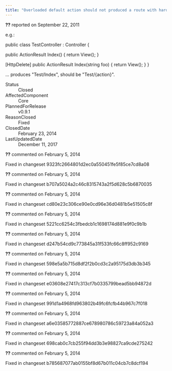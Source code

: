 ```yaml
---
title: "Overloaded default action should not produced a route with hardcoded action #535"
---
```

<div class="issue-report"><div class="issue-header"><b>??</b> reported on <time datetime="2011-09-22T16:45:42.783-07:00" title="2011-09-22T16:45:42.783-07:00">September 22, 2011</time></div><div class="issue-message" markdown="1">

e.g.:

public class TestController : Controller {

   public ActionResult Index() {
      return View();
   }

   [HttpDelete]
   public ActionResult Index(string foo) {
      return View();
   }
}

... produces "Test/Index", should be "Test/{action}".

</div><div class="issue-footer"><dl><dt>Status</dt><dd>Closed</dd><dt>AffectedComponent</dt><dd>Core</dd><dt>PlannedForRelease</dt><dd>v0.9.1</dd><dt>ReasonClosed</dt><dd>Fixed</dd><dt>ClosedDate</dt><dd><time datetime="2014-02-23T18:59:23.703-08:00" title="2014-02-23T18:59:23.703-08:00">February 23, 2014</time></dd><dt>LastUpdatedDate</dt><dd><time datetime="2017-12-11T02:15:56.247-08:00" title="2017-12-11T02:15:56.247-08:00">December 11, 2017</time></dd></dl></div></div><div id="comment-132734" class="issue-comment"><div class="issue-header"><b>??</b> commented on <time datetime="2014-02-05T11:42:29.993-08:00" title="2014-02-05T11:42:29.993-08:00">February 5, 2014</time></div><div class="issue-message" markdown="1">

Fixed in changeset 9323fc2664801d2ec0a550451fe5f85ce7cd8a08

</div></div><div id="comment-132735" class="issue-comment"><div class="issue-header"><b>??</b> commented on <time datetime="2014-02-05T11:42:30.023-08:00" title="2014-02-05T11:42:30.023-08:00">February 5, 2014</time></div><div class="issue-message" markdown="1">

Fixed in changeset b707a5024a2c46c8315743a2f5d628c5b6870035

</div></div><div id="comment-132736" class="issue-comment"><div class="issue-header"><b>??</b> commented on <time datetime="2014-02-05T11:42:30.04-08:00" title="2014-02-05T11:42:30.04-08:00">February 5, 2014</time></div><div class="issue-message" markdown="1">

Fixed in changeset cd80e23c306ce90e0cd96e36d0481b5e51505c8f

</div></div><div id="comment-132737" class="issue-comment"><div class="issue-header"><b>??</b> commented on <time datetime="2014-02-05T11:42:30.057-08:00" title="2014-02-05T11:42:30.057-08:00">February 5, 2014</time></div><div class="issue-message" markdown="1">

Fixed in changeset 5221cc6254c3fbedcb1c1698174d881e9f0c9b1b

</div></div><div id="comment-132738" class="issue-comment"><div class="issue-header"><b>??</b> commented on <time datetime="2014-02-05T11:42:30.07-08:00" title="2014-02-05T11:42:30.07-08:00">February 5, 2014</time></div><div class="issue-message" markdown="1">

Fixed in changeset d247b54cd9c773845a31f533fc66c8ff952c9169

</div></div><div id="comment-132739" class="issue-comment"><div class="issue-header"><b>??</b> commented on <time datetime="2014-02-05T11:42:30.087-08:00" title="2014-02-05T11:42:30.087-08:00">February 5, 2014</time></div><div class="issue-message" markdown="1">

Fixed in changeset 598e5a5b715d8df2f2b0cd3c2a95175d3db3b345

</div></div><div id="comment-132740" class="issue-comment"><div class="issue-header"><b>??</b> commented on <time datetime="2014-02-05T11:42:30.103-08:00" title="2014-02-05T11:42:30.103-08:00">February 5, 2014</time></div><div class="issue-message" markdown="1">

Fixed in changeset e03608e27417c313cf7b0335799bead5bb94872d

</div></div><div id="comment-132741" class="issue-comment"><div class="issue-header"><b>??</b> commented on <time datetime="2014-02-05T11:42:30.12-08:00" title="2014-02-05T11:42:30.12-08:00">February 5, 2014</time></div><div class="issue-message" markdown="1">

Fixed in changeset 991d1a4968fd963802b49fc6fcfb44b967c7f018

</div></div><div id="comment-132742" class="issue-comment"><div class="issue-header"><b>??</b> commented on <time datetime="2014-02-05T11:42:30.133-08:00" title="2014-02-05T11:42:30.133-08:00">February 5, 2014</time></div><div class="issue-message" markdown="1">

Fixed in changeset a6e03585772887ce678980786c59723a84a052a3

</div></div><div id="comment-132743" class="issue-comment"><div class="issue-header"><b>??</b> commented on <time datetime="2014-02-05T11:42:30.15-08:00" title="2014-02-05T11:42:30.15-08:00">February 5, 2014</time></div><div class="issue-message" markdown="1">

Fixed in changeset 698cab0c7cb255f94dd3b3e98827ca9cde275242

</div></div><div id="comment-132744" class="issue-comment"><div class="issue-header"><b>??</b> commented on <time datetime="2014-02-05T11:42:30.197-08:00" title="2014-02-05T11:42:30.197-08:00">February 5, 2014</time></div><div class="issue-message" markdown="1">

Fixed in changeset b785687077ab0155bf8d67b011c04cb7c8dcf194

</div></div>